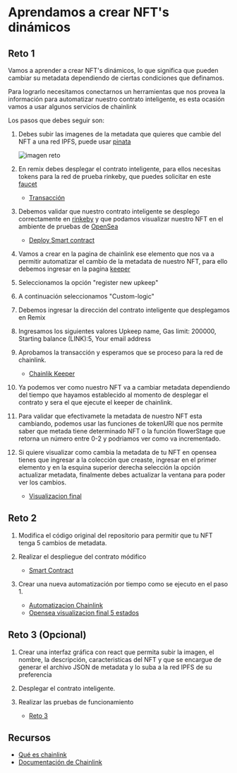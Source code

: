 # Aprendamos a crear NFT's dinámicos

## Reto 1

Vamos a aprender a crear NFT's dinámicos, lo que significa que pueden cambiar su metadata dependiendo de ciertas condiciones que definamos.

Para lograrlo necesitamos conectarnos un herramientas que nos provea la información para automatizar nuestro contrato inteligente, es esta ocasión vamos a usar algunos servicios de chainlink

Los pasos que debes seguir son:

1. Debes subir las imagenes de la metadata que quieres que cambie del NFT a una red IPFS, puede usar [pinata](https://www.pinata.cloud/)

   ![imagen reto](/platziretoDNFT/image/pinata_manage.png)

2. En remix debes desplegar el contrato inteligente, para ellos necesitas tokens para la red de prueba rinkeby, que puedes solicitar en este [faucet](https://faucets.chain.link/)

   - [Transacción](https://rinkeby.etherscan.io/tx/0x3db01e7853110d4cb195f07c376b8f273da41e84d74d706a385ff919ebacdd3d)

3. Debemos validar que nuestro contrato inteligente se desplego correctamente en [rinkeby](https://rinkeby.etherscan.io/) y que podamos visualizar nuestro NFT en el ambiente de pruebas de [OpenSea](https://testnets.opensea.io/)

   - [Deploy Smart contract](https://rinkeby.etherscan.io/address/0x9F2977f182BaAf6ECF5c680E04336bb2711f6FEE)

4. Vamos a crear en la pagina de chainlink ese elemento que nos va a permitir automatizar el cambio de la metadata de nuestro NFT, para ello debemos ingresar en la pagina [keeper](https://keepers.chain.link)
5. Seleccionamos la opción "register new upkeep"
6. A continuación seleccionamos "Custom-logic"
7. Debemos ingresar la dirección del contrato inteligente que desplegamos en Remix
8. Ingresamos los siguientes valores Upkeep name, Gas limit: 200000, Starting balance (LINK):5, Your email address
9. Aprobamos la transacción y esperamos que se proceso para la red de chainlink.

   - [Chainlik Keeper](https://keepers.chain.link/rinkeby/81457727769162786439509383908484151924737971093297088348462652002762624065488)

10. Ya podemos ver como nuestro NFT va a cambiar metadata dependiendo del tiempo que hayamos establecido al momento de desplegar el contrato y sera el que ejecute el keeper de chainlink.
11. Para validar que efectivamete la metadata de nuestro NFT esta cambiando, podemos usar las funciones de tokenURI que nos permite saber que metada tiene determinado NFT o la función flowerStage que retorna un número entre 0-2 y podriamos ver como va incrementado.
12. Si quiere visualizar como cambia la metadata de tu NFT en opensea tienes que ingresar a la colección que creaste, ingresar en el primer elemento y en la esquina superior derecha selección la opción actualizar metadata, finalmente debes actualizar la ventana para poder ver los cambios.

    - [Visualizacion final](https://testnets.opensea.io/assets/rinkeby/0x9f2977f182baaf6ecf5c680e04336bb2711f6fee/0)

## Reto 2

1. Modifica el código original del repositorio para permitir que tu NFT tenga 5 cambios de metadata.
2. Realizar el despliegue del contrato módifico

   - [Smart Contract](https://rinkeby.etherscan.io/address/0xdd512737b795581afd077a10c25e1e9298ead2f8)

3. Crear una nueva automatización por tiempo como se ejecuto en el paso 1.

   - [Automatizacion Chainlink](https://keepers.chain.link/rinkeby/36621475670800215590176403073436079943339957647658550825240715342604584508697)
   - [Opensea visualizacion final 5 estados](https://testnets.opensea.io/assets/rinkeby/0x74cbb1f118459fcc8085bf6fd101d57d4a716f89/0)

## Reto 3 (Opcional)

1. Crear una interfaz gráfica con react que permita subir la imagen, el nombre, la descripción, caracteristicas del NFT y que se encargue de generar el archivo JSON de metadata y lo suba a la red IPFS de su preferencia
2. Desplegar el contrato inteligente.
3. Realizar las pruebas de funcionamiento

   - [Reto 3](https://github.com/pinajmr/platziretoDNFT-frontend)

## Recursos

- [Qué es chainlink](https://chainlinkspanishcommunity.medium.com/qu%C3%A9-es-chainlink-6ea80f9ff95e)
- [Documentación de Chainlink ](https://docs.chain.link/docs)
